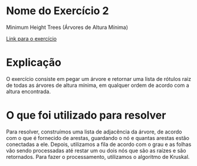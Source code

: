 # Nome do Exercício 2
Minimum Height Trees (Árvores de Altura Mínima)

[Link para o exercício](https://leetcode.com/problems/minimum-height-trees)

# Explicação

O exercício consiste em pegar um árvore e retornar uma lista de rótulos raiz de todas as árvores de altura mínima, em qualquer ordem de acordo com a altura encontrada.


# O que foi utilizado para resolver

Para resolver, construímos uma lista de adjacência da árvore, de acordo com o que é fornecido de arestas, guardando o nó e quantas arestas estão conectadas a ele. Depois, utilizamos a fila de acordo com o grau e as folhas vão sendo processadas até restar um ou dois nós que são as raízes e são retornados. Para fazer o processamento, utilizamos o algoritmo de Kruskal.

